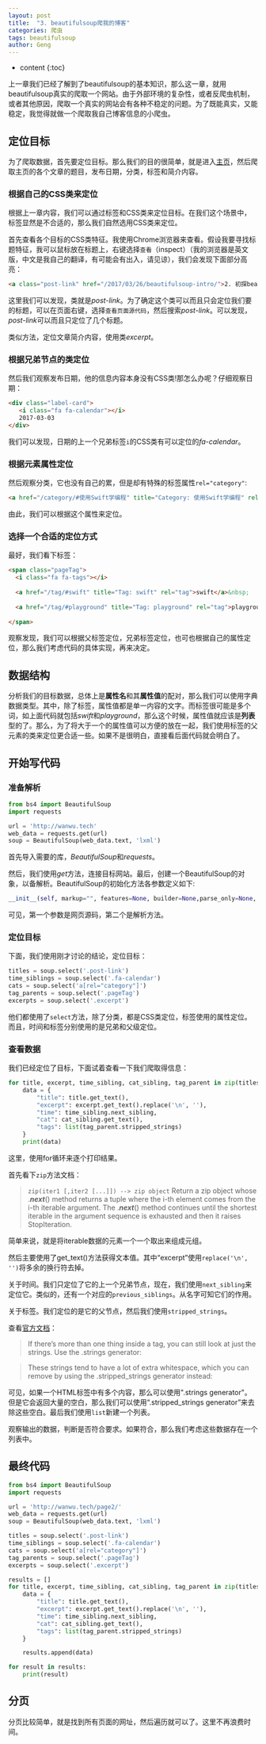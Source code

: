 ```yaml
---
layout: post
title:  "3. beautifulsoup爬我的博客"
categories: 爬虫
tags: beautifulsoup 
author: Geng
---
```


* content
{:toc}

上一章我们已经了解到了beautifulsoup的基本知识，那么这一章，就用beautifulsoup真实的爬取一个网站。由于外部环境的复杂性，或者反爬虫机制，或者其他原因，爬取一个真实的网站会有各种不稳定的问题。为了既能真实，又能稳定，我觉得就做一个爬取我自己博客信息的小爬虫。






## 定位目标
为了爬取数据，首先要定位目标。那么我们的目的很简单，就是进入[主页](http://wanwu.tech/)，然后爬取主页的各个文章的题目，发布日期，分类，标签和简介内容。

### 根据自己的CSS类来定位
根据上一章内容，我们可以通过标签和CSS类来定位目标。在我们这个场景中，标签显然是不合适的，那么我们自然选用CSS类来定位。

首先查看各个目标的CSS类特征。我使用Chrome浏览器来查看。假设我要寻找标题特征，我可以鼠标放在标题上，右键选择`查看`（inspect）（我的浏览器是英文版，中文是我自己的翻译，有可能会有出入，请见谅），我们会发现下面部分高亮：

```html
<a class="post-link" href="/2017/03/26/beautifulsoup-intro/">2. 初探beautifulsoup</a>
```

这里我们可以发现，类就是*post-link*。为了确定这个类可以而且只会定位我们要的标题，可以在页面右键，选择`查看页面源代码`，然后搜索*post-link*。可以发现，*post-link*可以而且只定位了几个标题。

类似方法，定位文章简介内容，使用类*excerpt*。

### 根据兄弟节点的类定位
然后我们观察发布日期，他的信息内容本身没有CSS类!那怎么办呢？仔细观察日期：
```html
<div class="label-card">
   <i class="fa fa-calendar"></i>
   2017-03-03
</div>
```

我们可以发现，日期的上一个兄弟标签`i`的CSS类有可以定位的*fa-calendar*。

### 根据元素属性定位
然后观察分类，它也没有自己的累，但是却有特殊的标签属性`rel="category"`:
```html
<a href="/category/#使用Swift学编程" title="Category: 使用Swift学编程" rel="category">使用Swift学编程</a>
```

由此，我们可以根据这个属性来定位。

### 选择一个合适的定位方式
最好，我们看下标签：
```html
<span class="pageTag">
  <i class="fa fa-tags"></i>
    
  <a href="/tag/#swift" title="Tag: swift" rel="tag">swift</a>&nbsp;
    
  <a href="/tag/#playground" title="Tag: playground" rel="tag">playground</a>
        
</span>
```

观察发现，我们可以根据父标签定位，兄弟标签定位，也可也根据自己的属性定位，那么我们考虑代码的具体实现，再来决定。

## 数据结构
分析我们的目标数据，总体上是**属性名**和其**属性值**的配对，那么我们可以使用字典数据类型。其中，除了标签，属性值都是单一内容的文字。而标签很可能是多个词，如上面代码就包括*swift*和*playground*，那么这个时候，属性值就应该是**列表**型的了。那么，为了将大于一个的属性值可以方便的放在一起，我们使用标签的父元素的类来定位更合适一些。如果不是很明白，直接看后面代码就会明白了。

## 开始写代码

### 准备解析
```python
from bs4 import BeautifulSoup
import requests

url = 'http://wanwu.tech'
web_data = requests.get(url)
soup = BeautifulSoup(web_data.text, 'lxml')
```

首先导入需要的库，*BeautifulSoup*和*requests*。

然后，我们使用*get*方法，连接目标网站。最后，创建一个BeautifulSoup的对象，以备解析。BeautifulSoup的初始化方法各参数定义如下:
```python
__init__(self, markup="", features=None, builder=None,parse_only=None, from_encoding=None, exclude_encodings=None,**kwargs)
```

可见，第一个参数是网页源码，第二个是解析方法。

### 定位目标
下面，我们使用刚才讨论的结论，定位目标：
```python
titles = soup.select('.post-link')
time_siblings = soup.select('.fa-calendar')
cats = soup.select('a[rel="category"]')
tag_parents = soup.select('.pageTag')
excerpts = soup.select('.excerpt')
```
他们都使用了`select`方法，除了分类，都是CSS类定位，标签使用的属性定位。而且，时间和标签分别使用的是兄弟和父级定位。

### 查看数据
我们已经定位了目标，下面试着查看一下我们爬取得信息：
```python
for title, excerpt, time_sibling, cat_sibling, tag_parent in zip(titles, excerpts, time_siblings, cats, tag_parents):
    data = {
        "title": title.get_text(),
        "excerpt": excerpt.get_text().replace('\n', ''),
        "time": time_sibling.next_sibling,
        "cat": cat_sibling.get_text(),
        "tags": list(tag_parent.stripped_strings)
    }
    print(data)
```

这里，使用for循环来逐个打印结果。

首先看下`zip`方法文档：
> `zip(iter1 [,iter2 [...]]) --> zip object`
> Return a zip object whose .***next***() method returns a tuple where the i-th element comes from the i-th iterable argument.  The .***next***() method continues until the shortest iterable in the argument sequence is exhausted and then it raises StopIteration.

简单来说，就是将iterable数据的元素一个一个取出来组成元组。

然后主要使用了get_text()方法获得文本值。其中“excerpt”使用`replace('\n', '')`将多余的换行符去掉。

关于时间。我们只定位了它的上一个兄弟节点，现在，我们使用`next_sibling`来定位它。类似的，还有一个对应的`previous_siblings`。从名字可知它们的作用。

关于标签。我们定位的是它的父节点，然后我们使用`stripped_strings`。

查看[官方文档](https://www.crummy.com/software/BeautifulSoup/bs4/doc/#strings-and-stripped-strings)：
> If there’s more than one thing inside a tag, you can still look at just the strings. Use the .strings generator:

> These strings tend to have a lot of extra whitespace, which you can remove by using the .stripped_strings generator instead:

可见，如果一个HTML标签中有多个内容，那么可以使用".strings generator"。但是它会返回大量的空白，那么我们可以使用“.stripped_strings generator”来去除这些空白。最后我们使用`list`新建一个列表。

观察输出的数据，判断是否符合要求。如果符合，那么我们考虑这些数据存在一个列表中。

## 最终代码

```python
from bs4 import BeautifulSoup
import requests

url = 'http://wanwu.tech/page2/'
web_data = requests.get(url)
soup = BeautifulSoup(web_data.text, 'lxml')

titles = soup.select('.post-link')
time_siblings = soup.select('.fa-calendar')
cats = soup.select('a[rel="category"]')
tag_parents = soup.select('.pageTag')
excerpts = soup.select('.excerpt')

results = []
for title, excerpt, time_sibling, cat_sibling, tag_parent in zip(titles, excerpts, time_siblings, cats, tag_parents):
    data = {
        "title": title.get_text(),
        "excerpt": excerpt.get_text().replace('\n', ''),
        "time": time_sibling.next_sibling,
        "cat": cat_sibling.get_text(),
        "tags": list(tag_parent.stripped_strings)
    }

    results.append(data)

for result in results:
    print(result)
```


## 分页
分页比较简单，就是找到所有页面的网址，然后遍历就可以了。这里不再浪费时间。
